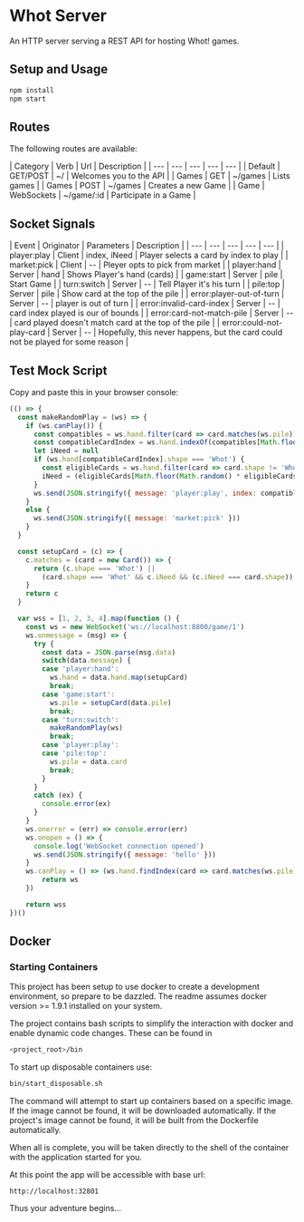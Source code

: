 # Whot Server

An HTTP server serving a REST API for hosting Whot! games.

## Setup and Usage

```bash
npm install
npm start
```

## Routes

The following routes are available:

| Category | Verb | Url | Description |
| --- | --- | --- | --- | --- |
| Default | GET/POST | ~/ | Welcomes you to the API |
| Games | GET | ~/games | Lists games |
| Games | POST | ~/games | Creates a new Game |
| Game | WebSockets | ~/game/:id | Participate in a Game |

## Socket Signals

| Event | Originator | Parameters | Description |
| --- | --- | --- | --- | --- |
| player:play | Client | index, iNeed | Player selects a card by index to play |
| market:pick | Client | -- | Pleyer opts to pick from market |
| player:hand | Server | hand | Shows Player's hand (cards) |
| game:start | Server | pile | Start Game |
| turn:switch | Server | -- | Tell Player it's his turn |
| pile:top | Server | pile | Show card at the top of the pile |
| error:player-out-of-turn | Server | -- | player is out of turn |
| error:invalid-card-index | Server | -- | card index played is our of bounds |
| error:card-not-match-pile | Server | -- | card played doesn't match card at the top of the pile |
| error:could-not-play-card | Server | -- | Hopefully, this never happens, but the card could not be played for some reason |

## Test Mock Script

Copy and paste this in your browser console:

```js
(() => {
  const makeRandomPlay = (ws) => {
    if (ws.canPlay()) {
      const compatibles = ws.hand.filter(card => card.matches(ws.pile))
      const compatibleCardIndex = ws.hand.indexOf(compatibles[Math.floor(Math.random() * compatibles.length)])
      let iNeed = null
      if (ws.hand[compatibleCardIndex].shape === 'Whot') {
        const eligibleCards = ws.hand.filter(card => card.shape != 'Whot')
        iNeed = (eligibleCards[Math.floor(Math.random() * eligibleCards.length)] || {}).shape || 'Circle'
      }
      ws.send(JSON.stringify({ message: 'player:play', index: compatibleCardIndex, card: ws.hand[compatibleCardIndex], iNeed }))
    }
    else {
      ws.send(JSON.stringify({ message: 'market:pick' }))
    }
  }

  const setupCard = (c) => {
    c.matches = (card = new Card()) => {
      return (c.shape === 'Whot') ||
        (card.shape === 'Whot' && c.iNeed && (c.iNeed === card.shape)) || (card.shape === c.shape) || (card.value === c.value)
    }
    return c
  }

  var wss = [1, 2, 3, 4].map(function () {
    const ws = new WebSocket('ws://localhost:8800/game/1')
    ws.onmessage = (msg) => {
      try {
        const data = JSON.parse(msg.data)
        switch(data.message) {
        case 'player:hand':
          ws.hand = data.hand.map(setupCard)
          break;
        case 'game:start':
          ws.pile = setupCard(data.pile)
          break;
        case 'turn:switch':
          makeRandomPlay(ws)
          break;
        case 'player:play':
        case 'pile:top':
          ws.pile = data.card
          break;
        }
      }
      catch (ex) {
        console.error(ex)
      }
    }
    ws.onerror = (err) => console.error(err)
    ws.onopen = () => {
      console.log('WebSocket connection opened')
      ws.send(JSON.stringify({ message: 'hello' }))
    }
    ws.canPlay = () => (ws.hand.findIndex(card => card.matches(ws.pile)) >= 0)
        return ws
    })

    return wss
})()
```

## Docker

### Starting Containers

This project has been setup to use docker to create a development environment, so prepare to be dazzled. The readme assumes docker version >= 1.9.1 installed on your system.

The project contains bash scripts to simplify the interaction with docker and enable dynamic code changes. These can be found in

```bash
<project_root>/bin
```

To start up disposable containers use:

```bash
bin/start_disposable.sh
```

The command will attempt to start up containers based on a specific image. If the image cannot be found, it will be downloaded automatically.
If the project's image cannot be found, it will be built from the Dockerfile automatically.

When all is complete, you will be taken directly to the shell of the container with the application started for you.

At this point the app will be accessible with base url:

    http://localhost:32801

Thus your adventure begins...
